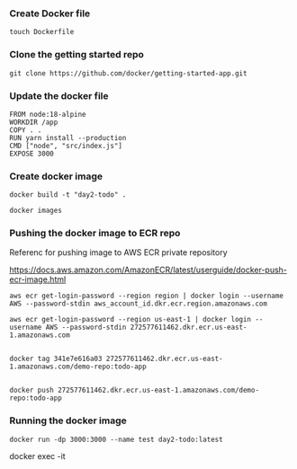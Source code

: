 ### Create Docker file

```
touch Dockerfile
```

### Clone the getting started repo

```
git clone https://github.com/docker/getting-started-app.git
```

### Update the docker file

```
FROM node:18-alpine
WORKDIR /app
COPY . .
RUN yarn install --production
CMD ["node", "src/index.js"]
EXPOSE 3000

```

### Create docker image

```
docker build -t "day2-todo" .

docker images

```
### Pushing the docker image to ECR repo
Referenc for pushing image to AWS ECR private repository

https://docs.aws.amazon.com/AmazonECR/latest/userguide/docker-push-ecr-image.html

```
aws ecr get-login-password --region region | docker login --username AWS --password-stdin aws_account_id.dkr.ecr.region.amazonaws.com

aws ecr get-login-password --region us-east-1 | docker login --username AWS --password-stdin 272577611462.dkr.ecr.us-east-1.amazonaws.com


docker tag 341e7e616a03 272577611462.dkr.ecr.us-east-1.amazonaws.com/demo-repo:todo-app


docker push 272577611462.dkr.ecr.us-east-1.amazonaws.com/demo-repo:todo-app

```

### Running the docker image

```
docker run -dp 3000:3000 --name test day2-todo:latest
```

docker exec -it
